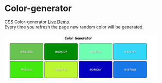# Color-generator
CSS Color-generator <a href="https://akki4feb95.github.io/Color-generator/">Live Demo</a>.<br>
Every time you refresh the page new random color will be generated.
<br>
<br>
<img src="Color Generator.jpg" alt="Demo">
